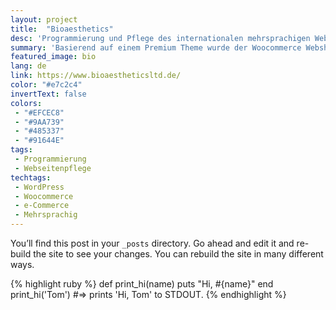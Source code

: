 ```yaml
---
layout: project
title:  "Bioaesthetics"
desc: 'Programmierung und Pflege des internationalen mehrsprachigen Webshop Bioaesthetics.'
summary: 'Basierend auf einem Premium Theme wurde der Woocommerce Webshop Bioaesthetics programmiert und angepasst. Durch dauerhafte Wartung und zusätzlichen Funktionen bleibt er Monat für Monat für den Kunden attraktiv.'
featured_image: bio
lang: de
link: https://www.bioaestheticsltd.de/
color: "#e7c2c4"
invertText: false
colors:
 - "#EFCEC8"
 - "#9AA739"
 - "#485337"
 - "#91644E"
tags:
 - Programmierung
 - Webseitenpflege
techtags:
 - WordPress
 - Woocommerce
 - e-Commerce
 - Mehrsprachig
---
```

You’ll find this post in your `_posts` directory. Go ahead and edit it and re-build the site to see your changes. You can rebuild the site in many different ways.

{% highlight ruby %}
def print_hi(name)
  puts "Hi, #{name}"
end
print_hi('Tom')
#=> prints 'Hi, Tom' to STDOUT.
{% endhighlight %}
